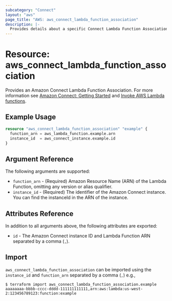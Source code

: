 ```yaml
---
subcategory: "Connect"
layout: "aws"
page_title: "AWS: aws_connect_lambda_function_association"
description: |-
  Provides details about a specific Connect Lambda Function Association.
---
```


# Resource: aws_connect_lambda_function_association

Provides an Amazon Connect Lambda Function Association. For more information see
[Amazon Connect: Getting Started](https://docs.aws.amazon.com/connect/latest/adminguide/amazon-connect-get-started.html) and [Invoke AWS Lambda functions](https://docs.aws.amazon.com/connect/latest/adminguide/connect-lambda-functions.html).

## Example Usage

```terraform
resource "aws_connect_lambda_function_association" "example" {
  function_arn = aws_lambda_function.example.arn
  instance_id  = aws_connect_instance.example.id
}
```

## Argument Reference

The following arguments are supported:

* `function_arn` - (Required) Amazon Resource Name (ARN) of the Lambda Function, omitting any version or alias qualifier.
* `instance_id` - (Required) The identifier of the Amazon Connect instance. You can find the instanceId in the ARN of the instance.

## Attributes Reference

In addition to all arguments above, the following attributes are exported:

* `id` - The Amazon Connect instance ID and Lambda Function ARN separated by a comma (`,`).

## Import

`aws_connect_lambda_function_association` can be imported using the `instance_id` and `function_arn` separated by a comma (`,`) e.g.,

```
$ terraform import aws_connect_lambda_function_association.example aaaaaaaa-bbbb-cccc-dddd-111111111111,arn:aws:lambda:us-west-2:123456789123:function:example
```

